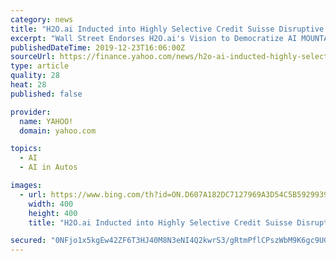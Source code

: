 ```yaml
---
category: news
title: "H2O.ai Inducted into Highly Selective Credit Suisse Disruptive Technology Recognition Program"
excerpt: "Wall Street Endorses H2O.ai's Vision to Democratize AI MOUNTAIN VIEW, California, Dec. 24, 2019 /PRNewswire/ -- H2O.ai, the open source leader in artificial intelligence (AI) and machine learning ... In 2019, Dean and Anurag Sehgal at Credit Suisse chose H2O Driverless AI to accelerate AI adoption in front-office and back-office investment ..."
publishedDateTime: 2019-12-23T16:06:00Z
sourceUrl: https://finance.yahoo.com/news/h2o-ai-inducted-highly-selective-160000531.html
type: article
quality: 28
heat: 28
published: false

provider:
  name: YAHOO!
  domain: yahoo.com

topics:
  - AI
  - AI in Autos

images:
  - url: https://www.bing.com/th?id=ON.D607A182DC7127969A3D54C5B5929939
    width: 400
    height: 400
    title: "H2O.ai Inducted into Highly Selective Credit Suisse Disruptive Technology Recognition Program"

secured: "0NFjo1x5kgEw42ZF6T3HJ40M8N3eNI4Q2kwrS3/gRtmPflCPszWbM9K6gc9UGJgcZp7PGS5gIAGCyhaPJn5/29lidStxq6IBl2XGc/PHtT4zEmd6/1FjUyG7rv+0c6mGYpJYbNIoLRzWQf85rjNTirQ6aNpisRnHv6K+uQREZUPh9EqNAGZ34nR7dVmSRzMHm0fB8pvpmfIzH513BSEq3nShWJ08bohOdTUxHBEQfK1X/OF/fnVVzA2conLjr0Rd0oQ4OF5jM+qsgeDllf+CSQ==;MKFV0ElkvCXADrsyk4fIww=="
---
```



